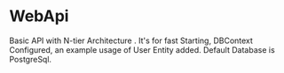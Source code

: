 # WebApi
Basic API with N-tier Architecture .
It's for fast Starting, DBContext Configured, an example usage of User Entity added. 
Default Database is PostgreSql.

